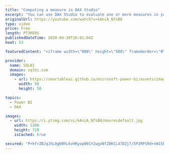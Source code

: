 ```yaml
---
title: "Computing a measure in DAX Studio"
excerpt: "You can use DAX Studio to evaluate one or more measures in your data model. This is the first step to write, test, and debug your DAX measures in a productive manner.  How to learn DAX: https://www.sqlbi.com/guides/dax/ DAX Studio: https://daxstudio.org/"
originalUrl: https://youtube.com/watch?v=kAniA_N7sB8
type: video
price: Free
length: PT3M59S
publishedDateTime: 2020-04-30T16:01:04Z
heat: 53

featuredContent: "<iframe width=\"800\" height=\"500\" frameborder=\"0\" src=\"https://www.youtube.com/embed/kAniA_N7sB8\" allow=\"accelerometer; autoplay; encrypted-media; gyroscope; picture-in-picture\" allowfullscreen></iframe>"

provider:
  name: SQLBI
  domain: sqlbi.com
  images:
    - url: https://smartableai.github.io/microsoft-power-bi/assets/images/organizations/sqlbi.com-50x50.jpg
      width: 50
      height: 50

topics:
  - Power BI
  - DAX

images:
  - url: https://i.ytimg.com/vi/kAniA_N7sB8/maxresdefault.jpg
    width: 1280
    height: 720
    isCached: true

secured: "P+hfrZBJqJhL0gN9hL6vHRyopW91Y2wgxNfZ8KCL47DZj7/5P2RPS9d+nW15bl+hnVqxlgwQ/2AZYktpNqN6+cxl2o75vPaSuePJnLaVfdn5jHtSY8t18hO+Qg+03Ykvq71dMCk/KS048ZtdFq5qBogikltF6E86hvLpf1RNxe8yKUF49pOHq2DSOZI9qhDN1ATrnari1dgRgmfNz6Z/0MneZU1fb9bEWSQN3zpfsAL6L+35XMz8sx6uY6ClVQ0iSzc0VbeVwP6NdclCOKqLpQ+nXBmceycoLLY+25lvKJWlOfXd2QcUQmQn6fwOK4+kTkMRftM8c67uV+DIOK3HaaHKDtXlUUzBpgik1MlWd26qBEcSCAqqjTDwJ8up+jEZsXXOhKR1+MHzCMkSqRkGeh1LygOchDcnI9e3tjcHBDc=;CnZZGhMpa2oas/QFpi7evg=="
---
```


